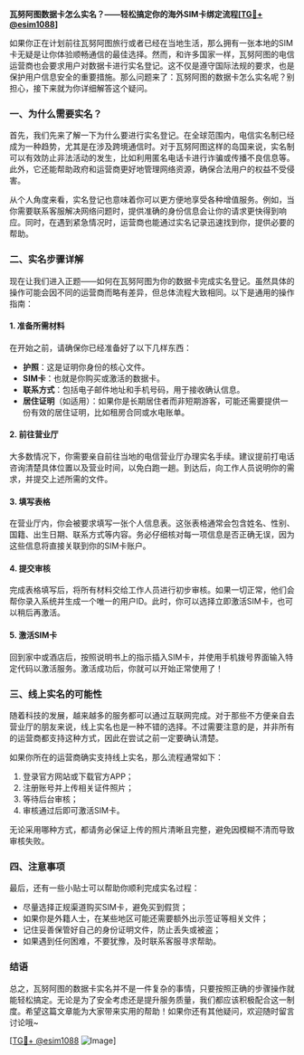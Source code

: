 **瓦努阿图数据卡怎么实名？——轻松搞定你的海外SIM卡绑定流程[[TG💪+ @esim1088](https://t.me/s/esim1088)]**

如果你正在计划前往瓦努阿图旅行或者已经在当地生活，那么拥有一张本地的SIM卡无疑是让你体验顺畅通信的最佳选择。然而，和许多国家一样，瓦努阿图的电信运营商也会要求用户对数据卡进行实名登记。这不仅是遵守国际法规的要求，也是保护用户信息安全的重要措施。那么问题来了：瓦努阿图的数据卡怎么实名呢？别担心，接下来就为你详细解答这个疑问。

### 一、为什么需要实名？

首先，我们先来了解一下为什么要进行实名登记。在全球范围内，电信实名制已经成为一种趋势，尤其是在涉及跨境通信时。对于瓦努阿图这样的岛国来说，实名制可以有效防止非法活动的发生，比如利用匿名电话卡进行诈骗或传播不良信息等。此外，它还能帮助政府和运营商更好地管理网络资源，确保合法用户的权益不受侵害。

从个人角度来看，实名登记也意味着你可以更方便地享受各种增值服务。例如，当你需要联系客服解决网络问题时，提供准确的身份信息会让你的请求更快得到响应。同时，在遇到紧急情况时，运营商也能通过实名记录迅速找到你，提供必要的帮助。

### 二、实名步骤详解

现在让我们进入正题——如何在瓦努阿图为你的数据卡完成实名登记。虽然具体的操作可能会因不同的运营商而略有差异，但总体流程大致相同。以下是通用的操作指南：

#### 1. 准备所需材料

在开始之前，请确保你已经准备好了以下几样东西：
- **护照**：这是证明你身份的核心文件。
- **SIM卡**：也就是你购买或激活的数据卡。
- **联系方式**：包括电子邮件地址和手机号码，用于接收确认信息。
- **居住证明**（如适用）：如果你是长期居住者而非短期游客，可能还需要提供一份有效的居住证明，比如租房合同或水电账单。

#### 2. 前往营业厅

大多数情况下，你需要亲自前往当地的电信营业厅办理实名手续。建议提前打电话咨询清楚具体位置以及营业时间，以免白跑一趟。到达后，向工作人员说明你的需求，并提交上述所需的文件。

#### 3. 填写表格

在营业厅内，你会被要求填写一张个人信息表。这张表格通常会包含姓名、性别、国籍、出生日期、联系方式等内容。务必仔细核对每一项信息是否正确无误，因为这些信息将直接关联到你的SIM卡账户。

#### 4. 提交审核

完成表格填写后，将所有材料交给工作人员进行初步审核。如果一切正常，他们会帮你录入系统并生成一个唯一的用户ID。此时，你可以选择立即激活SIM卡，也可以稍后再激活。

#### 5. 激活SIM卡

回到家中或酒店后，按照说明书上的指示插入SIM卡，并使用手机拨号界面输入特定代码以激活服务。激活成功后，你就可以开始正常使用了！

### 三、线上实名的可能性

随着科技的发展，越来越多的服务都可以通过互联网完成。对于那些不方便亲自去营业厅的朋友来说，线上实名也是一种不错的选择。不过需要注意的是，并非所有的运营商都支持这种方式，因此在尝试之前一定要确认清楚。

如果你所在的运营商确实支持线上实名，那么流程通常如下：
1. 登录官方网站或下载官方APP；
2. 注册账号并上传相关证件照片；
3. 等待后台审核；
4. 审核通过后即可激活SIM卡。

无论采用哪种方式，都请务必保证上传的照片清晰且完整，避免因模糊不清而导致审核失败。

### 四、注意事项

最后，还有一些小贴士可以帮助你顺利完成实名过程：
- 尽量选择正规渠道购买SIM卡，避免买到假货；
- 如果你是外籍人士，在某些地区可能还需要额外出示签证等相关文件；
- 记住妥善保管好自己的身份证明文件，防止丢失或被盗；
- 如果遇到任何困难，不要犹豫，及时联系客服寻求帮助。

### 结语

总之，瓦努阿图的数据卡实名并不是一件复杂的事情，只要按照正确的步骤操作就能轻松搞定。无论是为了安全考虑还是提升服务质量，我们都应该积极配合这一制度。希望这篇文章能为大家带来实用的帮助！如果你还有其他疑问，欢迎随时留言讨论哦~

[[TG💪+ @esim1088](https://t.me/s/esim1088) ![Image](https://i.postimg.cc/4NQfJmqS/Snipaste-2025-05-13-00-14-12.png)]